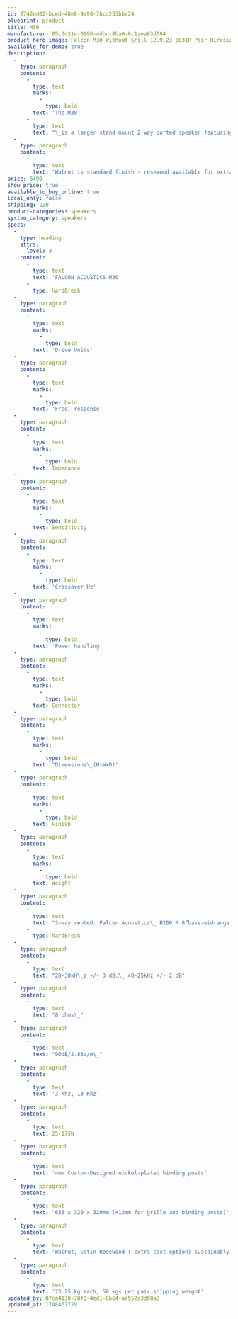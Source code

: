 ```yaml
---
id: 8742ed02-bced-48e8-9a98-7bcd253bba24
blueprint: product
title: M30
manufacturer: 05c3d31e-0196-4dbd-8ba0-6c1aea93d084
product_hero_image: Falcon_M30_Without_Grill_12.9.23_0031R_Pair_Hiresize-1920w_1200x.webp
available_for_demo: true
description:
  -
    type: paragraph
    content:
      -
        type: text
        marks:
          -
            type: bold
        text: 'The M30'
      -
        type: text
        text: "\_is a larger stand mount 2 way ported speaker featuring an additional 19mm Super Tweeter, with the new Falcon B200 8” cone woofer optimised to the larger cabinet enabling even more bass extension, highly detailed midrange and the custom Falcon M Series tweeter working together with the Super Tweeter giving a highly detailed and open top end."
  -
    type: paragraph
    content:
      -
        type: text
        text: 'Walnut is standard finish - rosewood available for extra expense'
price: 6490
show_price: true
available_to_buy_online: true
local_only: false
shipping: 220
product-categories: speakers
system_category: speakers
specs:
  -
    type: heading
    attrs:
      level: 3
    content:
      -
        type: text
        text: 'FALCON ACOUSTICS M30'
      -
        type: hardBreak
  -
    type: paragraph
    content:
      -
        type: text
        marks:
          -
            type: bold
        text: 'Drive Units'
  -
    type: paragraph
    content:
      -
        type: text
        marks:
          -
            type: bold
        text: 'Freq. response'
  -
    type: paragraph
    content:
      -
        type: text
        marks:
          -
            type: bold
        text: Impedance
  -
    type: paragraph
    content:
      -
        type: text
        marks:
          -
            type: bold
        text: Sensitivity
  -
    type: paragraph
    content:
      -
        type: text
        marks:
          -
            type: bold
        text: 'Crossover Hz'
  -
    type: paragraph
    content:
      -
        type: text
        marks:
          -
            type: bold
        text: 'Power handling'
  -
    type: paragraph
    content:
      -
        type: text
        marks:
          -
            type: bold
        text: Connector
  -
    type: paragraph
    content:
      -
        type: text
        marks:
          -
            type: bold
        text: "Dimensions\_(HxWxD)"
  -
    type: paragraph
    content:
      -
        type: text
        marks:
          -
            type: bold
        text: Finish
  -
    type: paragraph
    content:
      -
        type: text
        marks:
          -
            type: bold
        text: Weight
  -
    type: paragraph
    content:
      -
        type: text
        text: "3-way vented: Falcon Acoustics\_ B200 ® 8”bass-midrange unit (made by and exclusive to Falcon Acoustics).\_ Custom 25mm ( 1”) soft dome tweeter with protection grille. 19mm Mylar dome Super Tweeter"
      -
        type: hardBreak
  -
    type: paragraph
    content:
      -
        type: text
        text: "28-30kH\_z +/- 3 dB.\_ 40-25kHz +/- 2 dB"
  -
    type: paragraph
    content:
      -
        type: text
        text: "8 ohms\_"
  -
    type: paragraph
    content:
      -
        type: text
        text: "90dB/2.83V/m\_"
  -
    type: paragraph
    content:
      -
        type: text
        text: '3 Khz, 13 Khz'
  -
    type: paragraph
    content:
      -
        type: text
        text: 25-175W
  -
    type: paragraph
    content:
      -
        type: text
        text: '4mm Custom-Designed nickel-plated binding posts'
  -
    type: paragraph
    content:
      -
        type: text
        text: '635 x 320 x 320mm (+12mm for grille and binding posts)'
  -
    type: paragraph
    content:
      -
        type: text
        text: 'Walnut, Satin Rosewood ( extra cost option) sustainably grown real wood veneers'
  -
    type: paragraph
    content:
      -
        type: text
        text: '23.25 kg each, 50 kgs per pair shipping weight'
updated_by: 87ca4130-78f3-4ed1-8b64-aa552d3d08a8
updated_at: 1748467729
---
```

